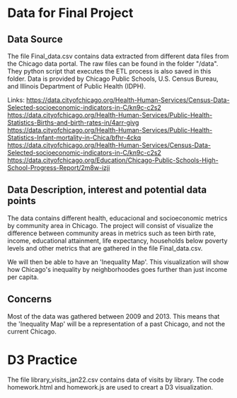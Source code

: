 # Data for Final Project
## Data Source

The file Final_data.csv contains data extracted from different data files from the Chicago data portal. The raw files can be found in the folder "/data". They python script that executes the ETL process is also saved in this folder. Data is provided by Chicago Public Schools, U.S. Census Bureau, and Illinois Department of Public Health (IDPH).

Links:
https://data.cityofchicago.org/Health-Human-Services/Census-Data-Selected-socioeconomic-indicators-in-C/kn9c-c2s2
https://data.cityofchicago.org/Health-Human-Services/Public-Health-Statistics-Births-and-birth-rates-in/4arr-givg
https://data.cityofchicago.org/Health-Human-Services/Public-Health-Statistics-Infant-mortality-in-Chica/bfhr-4ckq
https://data.cityofchicago.org/Health-Human-Services/Census-Data-Selected-socioeconomic-indicators-in-C/kn9c-c2s2
https://data.cityofchicago.org/Education/Chicago-Public-Schools-High-School-Progress-Report/2m8w-izji


## Data Description, interest and potential data points

The data contains different health, educacional and socioeconomic metrics by community area in Chicago. The project will consist of visualize the difference between community areas in metrics such as teen birth rate, income, educational attainment, life expectancy, households below poverty levels and other metrics that are gathered in the file Final_data.csv. 

We will then be able to have an 'Inequality Map'. This visualization will show how Chicago's inequality by neighborhoodes goes further than just income per capita.

## Concerns

Most of the data was gathered between 2009 and 2013. This means that the 'Inequality Map' will be a representation of a past Chicago, and not the current Chicago.


# D3 Practice
The file library_visits_jan22.csv contains data of visits by library. The code homework.html and homework.js are used to creart a D3 visualization.